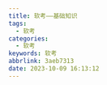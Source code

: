 ```yaml
---
title: 软考——基础知识
tags:
  - 软考
categories:
  - 软考
keywords: 软考
abbrlink: 3aeb7313
date: 2023-10-09 16:13:12
---
```


